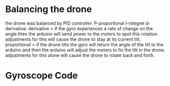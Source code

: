# Balancing the drone
the drone was balanced by PID controller. P-proportional I-integrel d-derivative.
derivative = if the gyro experiences a rate of change on the angle then the arduino will send power to the motors to spot this rotation. adjustments for this will cause the drone to stay at its current tilt.
proportional = if the drone tilts the gyro will return the angle of the tilt to the arduino and then the arduino will adjust the motors to fix the tilt in the drone. adjustments for this alone will cause the drone to rotate back and forth.
# Gyroscope Code
